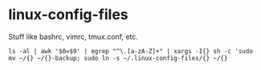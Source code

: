 # linux-config-files
Stuff like bashrc, vimrc, tmux.conf, etc.

```
ls -al | awk '$0=$9' | egrep "^\.[a-zA-Z]+" | xargs -I{} sh -c 'sudo mv ~/{} ~/{}-backup; sudo ln -s ~/.linux-config-files/{} ~/{}
```
